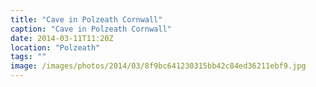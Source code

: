 ```yaml
---
title: "Cave in Polzeath Cornwall"
caption: "Cave in Polzeath Cornwall"
date: 2014-03-11T11:20Z
location: "Polzeath"
tags: ""
image: /images/photos/2014/03/8f9bc641230315bb42c84ed36211ebf9.jpg
---
```

